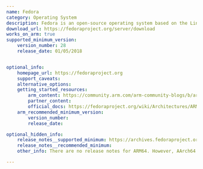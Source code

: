 ```yaml
---
name: Fedora
category: Operating System
description: Fedora is an open-source operating system based on the Linux kernel for hardware, clouds and containers.
download_url: https://fedoraproject.org/server/download
works_on_arm: true
supported_minimum_version:
    version_number: 28
    release_date: 01/05/2018


optional_info:
    homepage_url: https://fedoraproject.org
    support_caveats:
    alternative_options:
    getting_started_resources:
        arm_content: https://community.arm.com/arm-community-blogs/b/architectures-and-processors-blog/posts/spotlight-on-the-linux-software-ecosystem---the-fedora-project
        partner_content:
        official_docs: https://fedoraproject.org/wiki/Architectures/ARM
    arm_recommended_minimum_version:
        version_number:
        release_date:

optional_hidden_info:
    release_notes__supported_minimum: https://archives.fedoraproject.org/pub/archive/fedora/linux/releases/28/Server/
    release_notes__recommended_minimum:
    other_info: There are no release notes for ARM64. However, AArch64 releases are published from version 28 release. Kindly refer [here](https://archives.fedoraproject.org/pub/archive/fedora/linux/releases/28/Server/).

---
```

